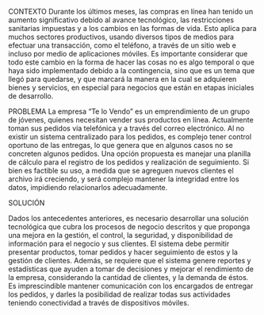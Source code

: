 CONTEXTO
Durante los últimos meses, las compras en línea han tenido un aumento significativo debido al avance
tecnológico, las restricciones sanitarias impuestas y a los cambios en las formas de vida. Esto aplica
para muchos sectores productivos, usando diversos tipos de medios para efectuar una transacción,
como el teléfono, a través de un sitio web e incluso por medio de aplicaciones móviles.
Es importante considerar que todo este cambio en la forma de hacer las cosas no es algo temporal o
que haya sido implementado debido a la contingencia, sino que es un tema que llegó para quedarse, y
que marcará la manera en la cual se adquieren bienes y servicios, en especial para negocios que están
en etapas iniciales de desarrollo.

PROBLEMA
La empresa “Te lo Vendo” es un emprendimiento de un grupo de jóvenes, quienes necesitan vender sus
productos en línea. Actualmente toman sus pedidos vía telefónica y a través del correo electrónico. Al
no existir un sistema centralizado para los pedidos, es complejo tener control oportuno de las entregas,
lo que genera que en algunos casos no se concreten algunos pedidos.
Una opción propuesta es manejar una planilla de cálculo para el registro de los pedidos y realización de
seguimiento. Si bien es factible su uso, a medida que se agreguen nuevos clientes el archivo irá
creciendo, y será complejo mantener la integridad entre los datos, impidiendo relacionarlos
adecuadamente.

SOLUCIÓN

Dados los antecedentes anteriores, es necesario desarrollar una solución tecnológica que cubra los
procesos de negocio descritos y que proponga una mejora en la gestión, el control, la seguridad, y
disponibilidad de información para el negocio y sus clientes. El sistema debe permitir presentar
productos, tomar pedidos y hacer seguimiento de estos y la gestión de clientes. Además, se requiere
que el sistema genere reportes y estadísticas que ayuden a tomar de decisiones y mejorar el
rendimiento de la empresa, considerando la cantidad de clientes, y la demanda de éstos. Es
imprescindible mantener comunicación con los encargados de entregar los pedidos, y darles la
posibilidad de realizar todas sus actividades teniendo conectividad a través de dispositivos móviles.
